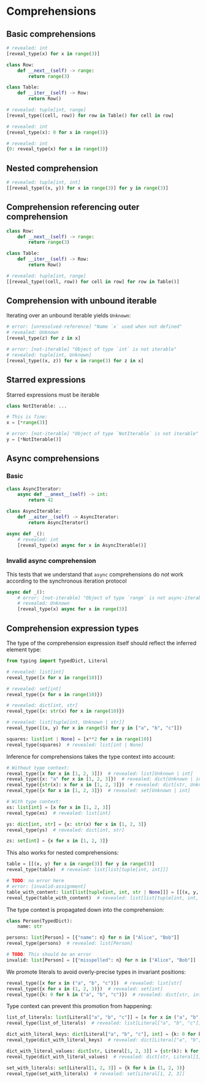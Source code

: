 # Comprehensions

## Basic comprehensions

```py
# revealed: int
[reveal_type(x) for x in range(3)]

class Row:
    def __next__(self) -> range:
        return range(3)

class Table:
    def __iter__(self) -> Row:
        return Row()

# revealed: tuple[int, range]
[reveal_type((cell, row)) for row in Table() for cell in row]

# revealed: int
{reveal_type(x): 0 for x in range(3)}

# revealed: int
{0: reveal_type(x) for x in range(3)}
```

## Nested comprehension

```py
# revealed: tuple[int, int]
[[reveal_type((x, y)) for x in range(3)] for y in range(3)]
```

## Comprehension referencing outer comprehension

```py
class Row:
    def __next__(self) -> range:
        return range(3)

class Table:
    def __iter__(self) -> Row:
        return Row()

# revealed: tuple[int, range]
[[reveal_type((cell, row)) for cell in row] for row in Table()]
```

## Comprehension with unbound iterable

Iterating over an unbound iterable yields `Unknown`:

```py
# error: [unresolved-reference] "Name `x` used when not defined"
# revealed: Unknown
[reveal_type(z) for z in x]

# error: [not-iterable] "Object of type `int` is not iterable"
# revealed: tuple[int, Unknown]
[reveal_type((x, z)) for x in range(3) for z in x]
```

## Starred expressions

Starred expressions must be iterable

```py
class NotIterable: ...

# This is fine:
x = [*range(3)]

# error: [not-iterable] "Object of type `NotIterable` is not iterable"
y = [*NotIterable()]
```

## Async comprehensions

### Basic

```py
class AsyncIterator:
    async def __anext__(self) -> int:
        return 42

class AsyncIterable:
    def __aiter__(self) -> AsyncIterator:
        return AsyncIterator()

async def _():
    # revealed: int
    [reveal_type(x) async for x in AsyncIterable()]
```

### Invalid async comprehension

This tests that we understand that `async` comprehensions do *not* work according to the synchronous
iteration protocol

```py
async def _():
    # error: [not-iterable] "Object of type `range` is not async-iterable"
    # revealed: Unknown
    [reveal_type(x) async for x in range(3)]
```

## Comprehension expression types

The type of the comprehension expression itself should reflect the inferred element type:

```py
from typing import TypedDict, Literal

# revealed: list[int]
reveal_type([x for x in range(10)])

# revealed: set[int]
reveal_type({x for x in range(10)})

# revealed: dict[int, str]
reveal_type({x: str(x) for x in range(10)})

# revealed: list[tuple[int, Unknown | str]]
reveal_type([(x, y) for x in range(5) for y in ["a", "b", "c"]])

squares: list[int | None] = [x**2 for x in range(10)]
reveal_type(squares)  # revealed: list[int | None]
```

Inference for comprehensions takes the type context into account:

```py
# Without type context:
reveal_type([x for x in [1, 2, 3]])  # revealed: list[Unknown | int]
reveal_type({x: "a" for x in [1, 2, 3]})  # revealed: dict[Unknown | int, str]
reveal_type({str(x): x for x in [1, 2, 3]})  # revealed: dict[str, Unknown | int]
reveal_type({x for x in [1, 2, 3]})  # revealed: set[Unknown | int]

# With type context:
xs: list[int] = [x for x in [1, 2, 3]]
reveal_type(xs)  # revealed: list[int]

ys: dict[int, str] = {x: str(x) for x in [1, 2, 3]}
reveal_type(ys)  # revealed: dict[int, str]

zs: set[int] = {x for x in [1, 2, 3]}
```

This also works for nested comprehensions:

```py
table = [[(x, y) for x in range(3)] for y in range(3)]
reveal_type(table)  # revealed: list[list[tuple[int, int]]]

# TODO: no error here
# error: [invalid-assignment]
table_with_content: list[list[tuple[int, int, str | None]]] = [[(x, y, None) for x in range(3)] for y in range(3)]
reveal_type(table_with_content)  # revealed: list[list[tuple[int, int, str | None]]]
```

The type context is propagated down into the comprehension:

```py
class Person(TypedDict):
    name: str

persons: list[Person] = [{"name": n} for n in ["Alice", "Bob"]]
reveal_type(persons)  # revealed: list[Person]

# TODO: This should be an error
invalid: list[Person] = [{"misspelled": n} for n in ["Alice", "Bob"]]
```

We promote literals to avoid overly-precise types in invariant positions:

```py
reveal_type([x for x in ("a", "b", "c")])  # revealed: list[str]
reveal_type({x for x in (1, 2, 3)})  # revealed: set[int]
reveal_type({k: 0 for k in ("a", "b", "c")})  # revealed: dict[str, int]
```

Type context can prevent this promotion from happening:

```py
list_of_literals: list[Literal["a", "b", "c"]] = [x for x in ("a", "b", "c")]
reveal_type(list_of_literals)  # revealed: list[Literal["a", "b", "c"]]

dict_with_literal_keys: dict[Literal["a", "b", "c"], int] = {k: 0 for k in ("a", "b", "c")}
reveal_type(dict_with_literal_keys)  # revealed: dict[Literal["a", "b", "c"], int]

dict_with_literal_values: dict[str, Literal[1, 2, 3]] = {str(k): k for k in (1, 2, 3)}
reveal_type(dict_with_literal_values)  # revealed: dict[str, Literal[1, 2, 3]]

set_with_literals: set[Literal[1, 2, 3]] = {k for k in (1, 2, 3)}
reveal_type(set_with_literals)  # revealed: set[Literal[1, 2, 3]]
```
